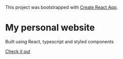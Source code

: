This project was bootstrapped with [Create React App](https://github.com/facebook/create-react-app).

# My personal website

Built using React, typescript and styled components

[Check it out](https://michaelballard.co.uk)
